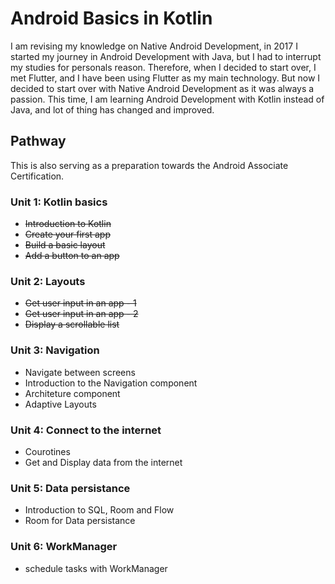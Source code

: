 # Android Basics in Kotlin

I am revising my knowledge on Native Android Development, in 2017 I started my journey in Android Development with Java, but I had to interrupt my studies for personals reason. Therefore, when I decided to start over, I met Flutter, and I have been using Flutter as my main technology. But now I decided to start over with Native Android Development as it was always a passion. This time, I am learning Android Development with Kotlin instead of Java, and lot of thing has changed and improved.

## Pathway

This is also serving as a preparation towards the Android Associate Certification.

### Unit 1: Kotlin basics

- ~~Introduction to Kotlin~~
- ~~Create your first app~~
- ~~Build a basic layout~~
- ~~Add a button to an app~~

### Unit 2: Layouts

- ~~Get user input in an app - 1~~
- ~~Get user input in an app - 2~~
- ~~Display a scrollable list~~

### Unit 3: Navigation

-   Navigate between screens
-   Introduction to the Navigation component
-   Architeture component
-   Adaptive Layouts

### Unit 4: Connect to the internet

-  Courotines
-  Get and Display data from the internet

### Unit 5: Data persistance

- Introduction to SQL, Room and Flow
- Room for Data persistance

### Unit 6: WorkManager

- schedule tasks with WorkManager
